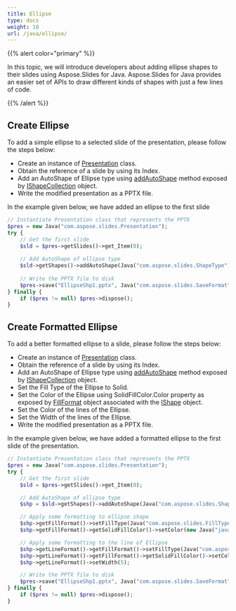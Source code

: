 ```yaml
---
title: Ellipse
type: docs
weight: 10
url: /java/ellipse/
---
```



{{% alert color="primary" %}} 

In this topic, we will introduce developers about adding ellipse shapes to their slides using Aspose.Slides for Java. Aspose.Slides for Java provides an easier set of APIs to draw different kinds of shapes with just a few lines of code.

{{% /alert %}} 

## **Create Ellipse**
To add a simple ellipse to a selected slide of the presentation, please follow the steps below:

- Create an instance of [Presentation](http://www.aspose.com/api/java/slides/com.aspose.slides/classes/Presentation) class.
- Obtain the reference of a slide by using its Index.
- Add an AutoShape of Ellipse type using [addAutoShape](https://apireference.aspose.com/slides/java/com.aspose.slides/IShapeCollection#addAutoShape-int-float-float-float-float-) method exposed by [IShapeCollection](https://apireference.aspose.com/slides/java/com.aspose.slides/IShapeCollection) object.
- Write the modified presentation as a PPTX file.

In the example given below, we have added an ellipse to the first slide

```php
// Instantiate Presentation class that represents the PPTX
$pres = new Java("com.aspose.slides.Presentation");
try {
    // Get the first slide
    $sld = $pres->getSlides()->get_Item(0);
    
    // Add AutoShape of ellipse type
    $sld->getShapes()->addAutoShape(Java("com.aspose.slides.ShapeType")->Ellipse, 50, 150, 150, 50);
    
    // Write the PPTX file to disk
    $pres->save("EllipseShp1.pptx", Java("com.aspose.slides.SaveFormat")->Pptx);
} finally {
    if ($pres != null) $pres->dispose();
}
```

## **Create Formatted Ellipse**
To add a better formatted ellipse to a slide, please follow the steps below:

- Create an instance of [Presentation](http://www.aspose.com/api/java/slides/com.aspose.slides/classes/Presentation) class.
- Obtain the reference of a slide by using its Index.
- Add an AutoShape of Ellipse type using [addAutoShape](https://apireference.aspose.com/slides/java/com.aspose.slides/IShapeCollection#addAutoShape-int-float-float-float-float-) method exposed by [IShapeCollection](https://apireference.aspose.com/slides/java/com.aspose.slides/IShapeCollection) object.
- Set the Fill Type of the Ellipse to Solid.
- Set the Color of the Ellipse using SolidFillColor.Color property as exposed by [FillFormat](https://apireference.aspose.com/slides/java/com.aspose.slides/IFillFormat) object associated with the [IShape](https://apireference.aspose.com/slides/java/com.aspose.slides/IShape) object.
- Set the Color of the lines of the Ellipse.
- Set the Width of the lines of the Ellipse.
- Write the modified presentation as a PPTX file.

In the example given below, we have added a formatted ellipse to the first slide of the presentation.

```php
// Instantiate Presentation class that represents the PPTX
$pres = new Java("com.aspose.slides.Presentation");
try {
    // Get the first slide
    $sld = $pres->getSlides()->get_Item(0);

    // Add AutoShape of ellipse type
    $shp = $sld->getShapes()->addAutoShape(Java("com.aspose.slides.ShapeType")->Ellipse, 50, 150, 150, 50);

    // Apply some formatting to ellipse shape
    $shp->getFillFormat()->setFillType(Java("com.aspose.slides.FillType")->Solid);
    $shp->getFillFormat()->getSolidFillColor()->setColor(new Java("java.awt.Color", Java("com.aspose.slides.PresetColor")->Chocolate));

    // Apply some formatting to the line of Ellipse
    $shp->getLineFormat()->getFillFormat()->setFillType(Java("com.aspose.slides.FillType")->Solid);
    $shp->getLineFormat()->getFillFormat()->getSolidFillColor()->setColor(Java("java.awt.Color")->BLACK);
    $shp->getLineFormat()->setWidth(5);

    // Write the PPTX file to disk
    $pres->save("EllipseShp1.pptx", Java("com.aspose.slides.SaveFormat")->Pptx);
} finally {
    if ($pres != null) $pres->dispose();
}
```
